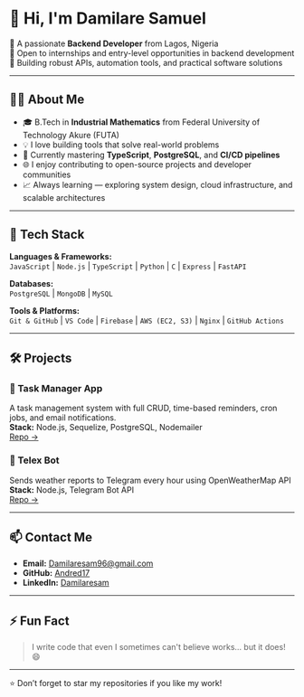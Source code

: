 # 👋 Hi, I'm Damilare Samuel

🎯 A passionate **Backend Developer** from Lagos, Nigeria  
💼 Open to internships and entry-level opportunities in backend development  
🚀 Building robust APIs, automation tools, and practical software solutions

---

## 👨‍💻 About Me

- 🎓 B.Tech in **Industrial Mathematics** from Federal University of Technology Akure (FUTA)
- 💡 I love building tools that solve real-world problems
- 🧠 Currently mastering **TypeScript**, **PostgreSQL**, and **CI/CD pipelines**
- 🌐 I enjoy contributing to open-source projects and developer communities
- 📈 Always learning — exploring system design, cloud infrastructure, and scalable architectures

---

## 🔧 Tech Stack

**Languages & Frameworks:**  
`JavaScript` | `Node.js` | `TypeScript` | `Python` | `C` | `Express` | `FastAPI`  

**Databases:**  
`PostgreSQL` | `MongoDB` | `MySQL`

**Tools & Platforms:**  
`Git & GitHub` | `VS Code` | `Firebase` | `AWS (EC2, S3)` | `Nginx` | `GitHub Actions`

---

## 🛠️ Projects

### 📝 Task Manager App  
A task management system with full CRUD, time-based reminders, cron jobs, and email notifications.  
**Stack:** Node.js, Sequelize, PostgreSQL, Nodemailer  
[Repo →](https://github.com/Andred17/task-manager-app)


### 📡 Telex  Bot  
Sends weather reports to Telegram every hour using OpenWeatherMap API  
**Stack:** Node.js, Telegram Bot API  
[Repo →](https://github.com/Andred17/telex-integration)


---

## 📫 Contact Me

- **Email:** [Damilaresam96@gmail.com](mailto:Damilaresam96@gmail.com)  
- **GitHub:** [Andred17](https://github.com/Andred17)  
- **LinkedIn:** [Damilaresam](https://linkedin.com/in/Damilaresam)

---

## ⚡ Fun Fact

> I write code that even I sometimes can't believe works… but it does! 😄

---

⭐️ Don’t forget to star my repositories if you like my work!
